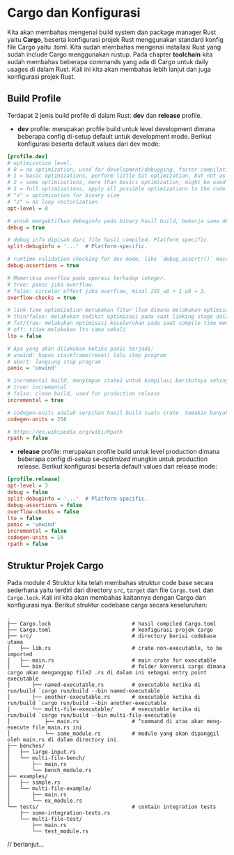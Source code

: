 # Cargo dan Konfigurasi #

Kita akan membahas mengenai build system dan package manager Rust yaitu **Cargo**, beserta konfigurasi projek Rust menggunakan standard konfig file Cargo yaitu .toml.
Kita sudah membahas mengenai installasi Rust yang sudah include Cargo menggunakan rustup. Pada chapter **toolchain** kita sudah membahas beberapa commands yang ada di Cargo untuk daily usages di dalam Rust. Kali ini kita akan membahas lebih lanjut dan juga konfigurasi projek Rust.

## Build Profile ##
Terdapat 2 jenis build profile di dalam Rust: **dev** dan **release** profile. 
- **dev** profile: merupakan profile build untuk level development dimana beberapa config di-setup default untuk development mode. Berikut konfigurasi beserta default values dari dev mode:
```ini
[profile.dev]
# optimization level.
# 0 = no optimization, used for development/debugging, faster compilation, slower binary
# 1 = basic optimizations, perform little bit optimization, but not as much as producing production binary.
# 2 = some optimizations, more than basics optimization, might be used in production if faster compilation needed than faster binary.
# 3 = full optimizations, apply all possible optimizations to the code resulting in slowest compilation, but fastest binary.
# "s" = optimization for binary size
# "z" = no loop vectorization
opt-level = 0

# untuk mengaktifkan debuginfo pada binary hasil build, bekerja sama dengan llvm untuk generate debuginfo-nya
debug = true

# debug info dipisah dari file hasil compiled. Platform specific.
split-debuginfo = '...'  # Platform-specific.

# runtime validation checking for dev mode, like `debug_assert!()` macro.
debug-assertions = true

# Memeriksa overflow pada operasi terhadap integer.
# true: panic jika overflow.
# false: circular effect jika overflow, misal 255_u8 + 1_u8 = 3.
overflow-checks = true

# link-time optimization merupakan fitur llvm dimana melakukan optimisasi cross module/code unit/crates.
# thin/false: melakukan sedikit optimisasi pada saat linking stage dalam proses kompilasi. Lebih cepat dalam proses kompilasi, tetapi tidak menghasilkan binary yang optimal.
# fat/true: melakukan optimisasi keseluruhan pada saat compile time menyebabkan kompilasi lebih lama, tetapi menghasilkan binary yang lebih optimal.
# off: tidak melakukan lto sama sekali
lto = false

# Apa yang akan dilakukan ketika panic terjadi:
# unwind: hapus stackframe(reset) lalu stop program
# abort: langsung stop program
panic = 'unwind'

# incremental build, menyimpan state2 untuk kompilasi berikutnya sehingga tidak harus build dari scratch(faster compilation)
# true: incremental
# false: clean build, used for production release
incremental = true

# codegen-units adalah serpihan hasil build suatu crate. Semakin banyak maka proses kompilasi semakin cepat karena compiler akan melakukan kompilasi parallel sebanyak mungkin, akan tetapi ini menghasilkan binary kurang optimal sehingga hanya cocok untuk dev mode. Untuk production release menggunakan angka yang lebih sedikit dari dev mode.
codegen-units = 256

# https://en.wikipedia.org/wiki/Rpath
rpath = false
```
- **release** profile: merupakan profile build untuk level production dimana beberapa config di-setup se-*optimized* mungkin untuk production release. Berikut konfigurasi beserta default values dari release mode:
```ini
[profile.release]
opt-level = 3
debug = false
split-debuginfo = '...'  # Platform-specific.
debug-assertions = false
overflow-checks = false
lto = false
panic = 'unwind'
incremental = false
codegen-units = 16
rpath = false
```

## Struktur Projek Cargo ##
Pada module 4 Struktur kita telah membahas struktur code base secara sederhana yaitu terdiri dari directory `src`, `target` dan file `Cargo.toml` dan `Cargo.lock`. 
Kali ini kita akan membahas kaitannya dengan Cargo dan konfigurasi nya. Berikut struktur codebase cargo secara keseluruhan:
```
.
├── Cargo.lock                          # hasil compiled Cargo.toml
├── Cargo.toml                          # konfigurasi projek cargo
├── src/                                # directory berisi codebase utama
│   ├── lib.rs                          # crate non-executable, to be imported
│   ├── main.rs                         # main crate for executable
│   └── bin/                            # folder konvensi cargo dimana cargo akan menganggap file2 .rs di dalam ini sebagai entry point executable
│       ├── named-executable.rs         # executable ketika di run/build `cargo run/build --bin named-executable
│       ├── another-executable.rs       # executable ketika di run/build `cargo run/build --bin another-executable
│       └── multi-file-executable/      # executable ketika di run/build `cargo run/build --bin multi-file-executable
│           ├── main.rs                 # ^command di atas akan meng-execute file main.rs ini
│           └── some_module.rs          # module yang akan dipanggil oleh main.rs di dalam directory ini.
├── benches/
│   ├── large-input.rs
│   └── multi-file-bench/
│       ├── main.rs
│       └── bench_module.rs
├── examples/
│   ├── simple.rs
│   └── multi-file-example/
│       ├── main.rs
│       └── ex_module.rs
└── tests/                              # contain integration tests
    ├── some-integration-tests.rs
    └── multi-file-test/
        ├── main.rs
        └── test_module.rs

```

// berlanjut...